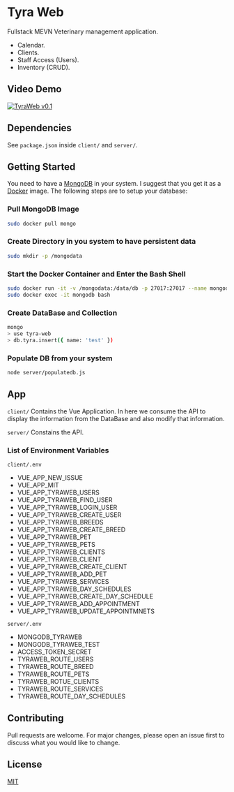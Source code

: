 # Tyra Web
Fullstack MEVN Veterinary management application.
- Calendar.
- Clients.
- Staff Access (Users).
- Inventory (CRUD).

## Video Demo
[![TyraWeb
v0.1](http://img.youtube.com/vi/TYUGz7Selpw/0.jpg)](https://www.youtube.com/watch?v=TYUGz7Selpw
"TyraWeb v0.1")

## Dependencies
See ```package.json``` inside ```client/``` and ```server/```.

## Getting Started
You need to have a [MongoDB](https://www.mongodb.com/) in your system. I suggest
that you get it as a [Docker](https://www.docker.com/) image. The following
steps are to setup your database:

### Pull MongoDB Image
``` sh
sudo docker pull mongo
```
### Create Directory in you system to have persistent data
``` sh
sudo mkdir -p /mongodata
```
### Start the Docker Container and Enter the Bash Shell
``` sh
sudo docker run -it -v /mongodata:/data/db -p 27017:27017 --name mongodb -d mongo
sudo docker exec -it mongodb bash
```
### Create DataBase and Collection
``` sh
mongo
> use tyra-web
> db.tyra.insert({ name: 'test' })
```
### Populate DB from your system
``` sh
node server/populatedb.js
```

## App
```client/```
Contains the Vue Application. In here we consume the API to display the
information from the DataBase and also modify that information.

```server/```
Constains the API.

### List of Environment Variables

```client/.env```
- VUE_APP_NEW_ISSUE
- VUE_APP_MIT
- VUE_APP_TYRAWEB_USERS
- VUE_APP_TYRAWEB_FIND_USER
- VUE_APP_TYRAWEB_LOGIN_USER
- VUE_APP_TYRAWEB_CREATE_USER
- VUE_APP_TYRAWEB_BREEDS
- VUE_APP_TYRAWEB_CREATE_BREED
- VUE_APP_TYRAWEB_PET
- VUE_APP_TYRAWEB_PETS
- VUE_APP_TYRAWEB_CLIENTS
- VUE_APP_TYRAWEB_CLIENT
- VUE_APP_TYRAWEB_CREATE_CLIENT
- VUE_APP_TYRAWEB_ADD_PET
- VUE_APP_TYRAWEB_SERVICES
- VUE_APP_TYRAWEB_DAY_SCHEDULES
- VUE_APP_TYRAWEB_CREATE_DAY_SCHEDULE
- VUE_APP_TYRAWEB_ADD_APPOINTMENT
- VUE_APP_TYRAWEB_UPDATE_APPOINTMNETS

```server/.env```
- MONGODB_TYRAWEB
- MONGODB_TYRAWEB_TEST
- ACCESS_TOKEN_SECRET
- TYRAWEB_ROUTE_USERS
- TYRAWEB_ROUTE_BREED
- TYRAWEB_ROUTE_PETS
- TYRAWEB_ROTUE_CLIENTS
- TYRAWEB_ROUTE_SERVICES
- TYRAWEB_ROUTE_DAY_SCHEDULES

## Contributing
Pull requests are welcome. For major changes, please open an issue first
to discuss what you would like to change.

## License
[MIT](https://mit-license.org/)
